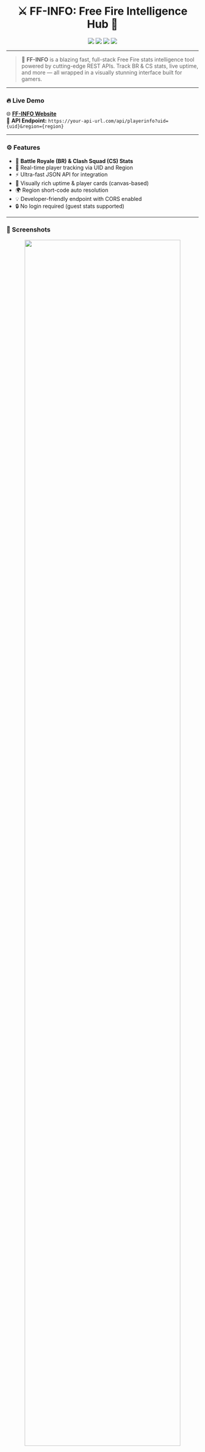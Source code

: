 <!-- FF-INFO: README.md -->

<h1 align="center">
  ⚔️ FF-INFO: Free Fire Intelligence Hub 🧠
</h1>

<p align="center">
  <img src="https://img.shields.io/badge/Free%20Fire-Tracker-blueviolet?style=for-the-badge&logo=google-play-games&logoColor=white" />
  <img src="https://img.shields.io/github/stars/yourusername/ff-info?style=for-the-badge" />
  <img src="https://img.shields.io/github/forks/yourusername/ff-info?style=for-the-badge" />
  <img src="https://img.shields.io/github/issues/yourusername/ff-info?style=for-the-badge" />
</p>

---

> 🧠 **FF-INFO** is a blazing fast, full-stack Free Fire stats intelligence tool powered by cutting-edge REST APIs. Track BR & CS stats, live uptime, and more — all wrapped in a visually stunning interface built for gamers.

---

### 🔥 Live Demo

🌐 **[FF-INFO Website](https://your-deployment-link.com)**  
🔧 **API Endpoint:** `https://your-api-url.com/api/playerinfo?uid={uid}&region={region}`

---

### ⚙️ Features

- 🎯 **Battle Royale (BR) & Clash Squad (CS) Stats**  
- 🧬 Real-time player tracking via UID and Region  
- ⚡ Ultra-fast JSON API for integration  
- 🎨 Visually rich uptime & player cards (canvas-based)  
- 🌍 Region short-code auto resolution  
- 💡 Developer-friendly endpoint with CORS enabled  
- 🔒 No login required (guest stats supported)

---

### 📸 Screenshots

<p align="center">
  <img src="https://your-cdn.com/screenshots/ffinfo-home.png" width="90%"/>
  <img src="https://your-cdn.com/screenshots/ffinfo-player.png" width="90%"/>
</p>

---

### 📦 Installation

```bash
git clone https://github.com/yourusername/ff-info.git
cd ff-info
npm install
npm start
